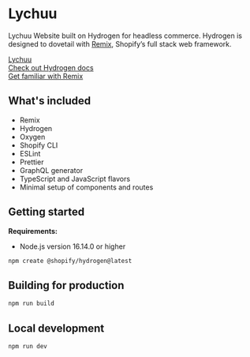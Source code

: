 # Lychuu

Lychuu Website built on Hydrogen for headless commerce. Hydrogen is designed to dovetail with [Remix](https://remix.run/), Shopify’s full stack web framework. 

[Lychuu](https://lychuu.com) 
<br>[Check out Hydrogen docs](https://shopify.dev/custom-storefronts/hydrogen)
<br>[Get familiar with Remix](https://remix.run/docs/en/v1)

## What's included

- Remix
- Hydrogen
- Oxygen
- Shopify CLI
- ESLint
- Prettier
- GraphQL generator
- TypeScript and JavaScript flavors
- Minimal setup of components and routes

## Getting started

**Requirements:**

- Node.js version 16.14.0 or higher

```bash
npm create @shopify/hydrogen@latest
```

## Building for production

```bash
npm run build
```

## Local development

```bash
npm run dev
```

